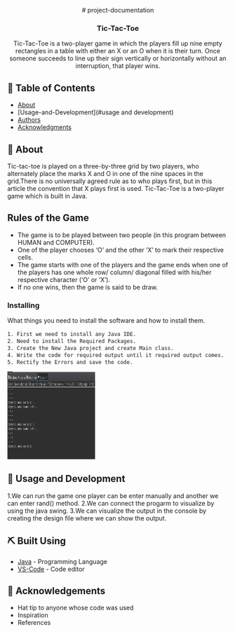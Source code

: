 <p align="center"> # project-documentation

</p>



<h3 align="center">Tic-Tac-Toe</h3>



<p align="center"> Tic-Tac-Toe is a two-player game in which the players fill up nine empty rectangles in a table with either an X or an O when it is their turn. Once someone succeeds to line up their sign vertically or horizontally without an interruption, that player wins.
    <br> 
</p>

## 📝 Table of Contents
- [About](#about)
- [Usage-and-Development](#usage and development)
- [Authors](#authors)
- [Acknowledgments](#acknowledgement)

## 🧐 About <a name = "about"></a>
Tic-tac-toe is played on a three-by-three grid by two players, who alternately place the marks X and O in one of the nine spaces in the grid.There is no universally agreed rule as to who plays first, but in this article the convention that X plays first is used.
Tic-Tac-Toe is a two-player game which is built in Java.

## Rules of the Game
- The game is to be played between two people (in this program between HUMAN and COMPUTER).
- One of the player chooses ‘O’ and the other ‘X’ to mark their respective cells.
- The game starts with one of the players and the game ends when one of the players has one whole row/ column/ diagonal filled with his/her respective character (‘O’ or ‘X’).
- If no one wins, then the game is said to be draw.



### Installing
What things you need to install the software and how to install them.

```
1. First we need to install any Java IDE.
2. Need to install the Required Packages.
3. Create the New Java project and create Main class.
4. Write the code for required output until it required output comes.
5. Rectify the Errors and save the code.
```
<p>
<img width=200px height=200px src="/Images/Image1.jpg">
</p>





## 🎈 Usage and Development <a name="usage and development"></a>
1.We can run the game one player can be enter manually and another we can enter rand() method.
2.We can connect the progarm to visualize by using the java swing.
3.We can visualize the output in the console by creating the design file where we can show the output.




## ⛏️ Built Using <a name = "built_using"></a>
- [Java](https://www.Java.com/) - Programming Language
- [VS-Code](https://www.VS-Code.com/) - Code editor



## 🎉 Acknowledgements <a name = "acknowledgement"></a>
- Hat tip to anyone whose code was used
- Inspiration
- References
